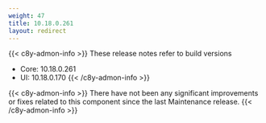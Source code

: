 ```yaml
---
weight: 47
title: 10.18.0.261
layout: redirect
---
```


{{< c8y-admon-info >}}
These release notes refer to build versions
- Core: 10.18.0.261
- UI: 10.18.0.170
{{< /c8y-admon-info >}}

{{< c8y-admon-info >}}
There have not been any significant improvements or fixes related to this component since the last Maintenance release.
{{< /c8y-admon-info >}}
